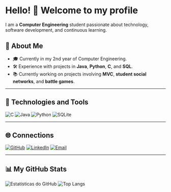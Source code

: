 # Hello! 👋 Welcome to my profile

I am a **Computer Engineering** student passionate about technology, software development, and continuous learning.

## 🌟 About Me
- 🎓 Currently in my 2nd year of Computer Engineering.
- 🛠 Experience with projects in **Java**, **Python**, **C**, and **SQL**.
- 📚 Currently working on projects involving **MVC**, **student social networks**, and **battle games**.

---

## 🚀 Technologies and Tools
![C](https://img.shields.io/badge/-C-00599C?logo=c&logoColor=white&style=flat)
![Java](https://img.shields.io/badge/-Java-007396?logo=java&logoColor=white&style=flat)
![Python](https://img.shields.io/badge/-Python-FFD43B?logo=python&logoColor=darkgreen&style=flat)
![SQLite](https://img.shields.io/badge/-SQLite-003B57?logo=sqlite&logoColor=white&style=flat)

---

## 🌐 Connections
[![GitHub](https://img.shields.io/badge/-GitHub-181717?logo=github&logoColor=white&style=flat)](https://github.com/dutra1904)
[![LinkedIn](https://img.shields.io/badge/-LinkedIn-0077B5?logo=linkedin&logoColor=white&style=flat)](https://www.linkedin.com/in/maria-clara-dutra-338876230?lipi=urn%3Ali%3Apage%3Ad_flagship3_profile_view_base_contact_details%3BRO%2FwTrxlR2W5R0H7bT00gA%3D%3D)
[![Email](https://img.shields.io/badge/-Email-D14836?logo=gmail&logoColor=white&style=flat)](mailto:dutramaria165@gmail.com)

---

## 📊 My GitHub Stats
![Estatísticas do GitHub](https://github-readme-stats.vercel.app/api?username=dutra1904&show_icons=true&theme=radical)
![Top Langs](https://github-readme-stats.vercel.app/api/top-langs/?username=dutra1904&theme=radical)



<!--
**dutra1904/dutra1904** is a ✨ _special_ ✨ repository because its `README.md` (this file) appears on your GitHub profile.

Here are some ideas to get you started:

- 🔭 I’m currently working on ...
- 🌱 I’m currently learning ...
- 👯 I’m looking to collaborate on ...
- 🤔 I’m looking for help with ...
- 💬 Ask me about ...
- 📫 How to reach me: ...
- 😄 Pronouns: ...
- ⚡ Fun fact: ...
-->
